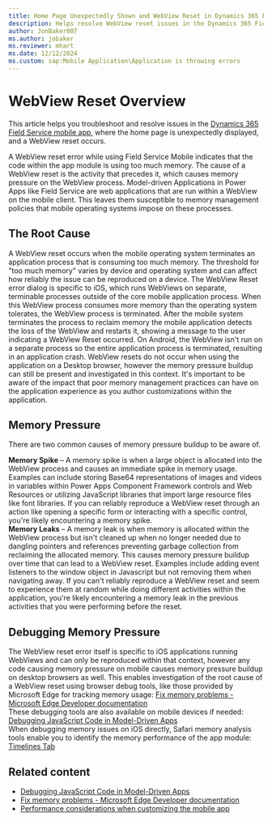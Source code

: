```yaml
---
title: Home Page Unexpectedly Shown and WebView Reset in Dynamics 365 Field Service Mobile App
description: Helps resolve WebView reset issues in the Dynamics 365 Field Service mobile app.
author: JonBaker007
ms.author: jobaker
ms.reviewer: mhart
ms.date: 12/12/2024
ms.custom: sap:Mobile Application\Application is throwing errors
---
```


# WebView Reset Overview

This article helps you troubleshoot and resolve issues in the [Dynamics 365 Field Service mobile app](/dynamics365/field-service/mobile/overview), where the home page is unexpectedly displayed, and a WebView reset occurs.

A WebView reset error while using Field Service Mobile indicates that the code within the app module is using too much memory. The cause of a WebView reset is the activity that precedes it, which causes memory pressure on the WebView process. Model-driven Applications in Power Apps like Field Service are web applications that are run within a WebView on the mobile client. This leaves them susceptible to memory management policies that mobile operating systems impose on these processes.

## The Root Cause

A WebView reset occurs when the mobile operating system terminates an application process that is consuming too much memory. The threshold for "too much memory" varies by device and operating system and can affect how reliably the issue can be reproduced on a device. The WebView Reset error dialog is specific to iOS, which runs WebViews on separate, terminable processes outside of the core mobile application process. When this WebView process consumes more memory than the operating system tolerates, the WebView process is terminated. After the mobile system terminates the process to reclaim memory the mobile application detects the loss of the WebView and restarts it, showing a message to the user indicating a WebView Reset occurred. On Android, the WebView isn't run on a separate process so the entire application process is terminated, resulting in an application crash. WebView resets do not occur when using the application on a Desktop browser, however the memory pressure buildup can still be present and investigated in this context.
It's important to be aware of the impact that poor memory management practices can have on the application experience as you author customizations within the application.

## Memory Pressure

There are two common causes of memory pressure buildup to be aware of.

**Memory Spike** – A memory spike is when a large object is allocated into the WebView process and causes an immediate spike in memory usage. Examples can include storing Base64 representations of images and videos in variables within Power Apps Component Framework controls and Web Resources or utilizing JavaScript libraries that import large resource files like font libraries. If you can reliably reproduce a WebView reset through an action like opening a specific form or interacting with a specific control, you're likely encountering a memory spike. <br/>
**Memory Leaks** – A memory leak is when memory is allocated within the WebView process but isn't cleaned up when no longer needed due to dangling pointers and references preventing garbage collection from reclaiming the allocated memory. This causes memory pressure buildup over time that can lead to a WebView reset. Examples include adding event listeners to the window object in Javascript but not removing them when navigating away. If you can't reliably reproduce a WebView reset and seem to experience them at random while doing different activities within the application, you're likely encountering a memory leak in the previous activities that you were performing before the reset.

## Debugging Memory Pressure

The WebView reset error itself is specific to iOS applications running WebViews and can only be reproduced within that context, however any code causing memory pressure on mobile causes memory pressure buildup on desktop browsers as well. This enables investigation of the root cause of a WebView reset using browser debug tools, like those provided by Microsoft Edge for tracking memory usage: [Fix memory problems - Microsoft Edge Developer documentation](https://learn.microsoft.com/microsoft-edge/devtools-guide-chromium/memory-problems/) <br/>
These debugging tools are also available on mobile devices if needed: [Debugging JavaScript Code in Model-Driven Apps](https://learn.microsoft.com/power-apps/developer/model-driven-apps/clientapi/debug-javascript-code) <br/>
When debugging memory issues on iOS directly, Safari memory analysis tools enable you to identify the memory performance of the app module: [Timelines Tab](https://webkit.org/web-inspector/timelines-tab/)

## Related content

- [Debugging JavaScript Code in Model-Driven Apps](https://learn.microsoft.com/power-apps/developer/model-driven-apps/clientapi/debug-javascript-code)
- [Fix memory problems - Microsoft Edge Developer documentation](https://learn.microsoft.com/microsoft-edge/devtools-guide-chromium/memory-problems/)
- [Performance considerations when customizing the mobile app](/dynamics365/field-service/mobile/improve-mobile-performance)

